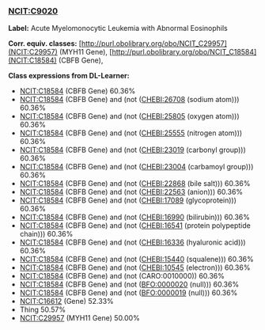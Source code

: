 
### [NCIT:C9020](http://purl.obolibrary.org/obo/NCIT_C9020)
**Label:** Acute Myelomonocytic Leukemia with Abnormal Eosinophils

**Corr. equiv. classes:** [http://purl.obolibrary.org/obo/NCIT_C29957](NCIT:C29957) (MYH11 Gene), [http://purl.obolibrary.org/obo/NCIT_C18584](NCIT:C18584) (CBFB Gene), 

**Class expressions from DL-Learner:**

- [NCIT:C18584](http://purl.obolibrary.org/obo/NCIT_C18584) (CBFB Gene) 60.36%
- [NCIT:C18584](http://purl.obolibrary.org/obo/NCIT_C18584) (CBFB Gene) and (not ([CHEBI:26708](http://purl.obolibrary.org/obo/CHEBI_26708) (sodium atom))) 60.36%
- [NCIT:C18584](http://purl.obolibrary.org/obo/NCIT_C18584) (CBFB Gene) and (not ([CHEBI:25805](http://purl.obolibrary.org/obo/CHEBI_25805) (oxygen atom))) 60.36%
- [NCIT:C18584](http://purl.obolibrary.org/obo/NCIT_C18584) (CBFB Gene) and (not ([CHEBI:25555](http://purl.obolibrary.org/obo/CHEBI_25555) (nitrogen atom))) 60.36%
- [NCIT:C18584](http://purl.obolibrary.org/obo/NCIT_C18584) (CBFB Gene) and (not ([CHEBI:23019](http://purl.obolibrary.org/obo/CHEBI_23019) (carbonyl group))) 60.36%
- [NCIT:C18584](http://purl.obolibrary.org/obo/NCIT_C18584) (CBFB Gene) and (not ([CHEBI:23004](http://purl.obolibrary.org/obo/CHEBI_23004) (carbamoyl group))) 60.36%
- [NCIT:C18584](http://purl.obolibrary.org/obo/NCIT_C18584) (CBFB Gene) and (not ([CHEBI:22868](http://purl.obolibrary.org/obo/CHEBI_22868) (bile salt))) 60.36%
- [NCIT:C18584](http://purl.obolibrary.org/obo/NCIT_C18584) (CBFB Gene) and (not ([CHEBI:22563](http://purl.obolibrary.org/obo/CHEBI_22563) (anion))) 60.36%
- [NCIT:C18584](http://purl.obolibrary.org/obo/NCIT_C18584) (CBFB Gene) and (not ([CHEBI:17089](http://purl.obolibrary.org/obo/CHEBI_17089) (glycoprotein))) 60.36%
- [NCIT:C18584](http://purl.obolibrary.org/obo/NCIT_C18584) (CBFB Gene) and (not ([CHEBI:16990](http://purl.obolibrary.org/obo/CHEBI_16990) (bilirubin))) 60.36%
- [NCIT:C18584](http://purl.obolibrary.org/obo/NCIT_C18584) (CBFB Gene) and (not ([CHEBI:16541](http://purl.obolibrary.org/obo/CHEBI_16541) (protein polypeptide chain))) 60.36%
- [NCIT:C18584](http://purl.obolibrary.org/obo/NCIT_C18584) (CBFB Gene) and (not ([CHEBI:16336](http://purl.obolibrary.org/obo/CHEBI_16336) (hyaluronic acid))) 60.36%
- [NCIT:C18584](http://purl.obolibrary.org/obo/NCIT_C18584) (CBFB Gene) and (not ([CHEBI:15440](http://purl.obolibrary.org/obo/CHEBI_15440) (squalene))) 60.36%
- [NCIT:C18584](http://purl.obolibrary.org/obo/NCIT_C18584) (CBFB Gene) and (not ([CHEBI:10545](http://purl.obolibrary.org/obo/CHEBI_10545) (electron))) 60.36%
- [NCIT:C18584](http://purl.obolibrary.org/obo/NCIT_C18584) (CBFB Gene) and (not (CARO:0010000)) 60.36%
- [NCIT:C18584](http://purl.obolibrary.org/obo/NCIT_C18584) (CBFB Gene) and (not ([BFO:0000020](http://purl.obolibrary.org/obo/BFO_0000020) (null))) 60.36%
- [NCIT:C18584](http://purl.obolibrary.org/obo/NCIT_C18584) (CBFB Gene) and (not ([BFO:0000019](http://purl.obolibrary.org/obo/BFO_0000019) (null))) 60.36%
- [NCIT:C16612](http://purl.obolibrary.org/obo/NCIT_C16612) (Gene) 52.33%
- Thing 50.57%
- [NCIT:C29957](http://purl.obolibrary.org/obo/NCIT_C29957) (MYH11 Gene) 50.00%


